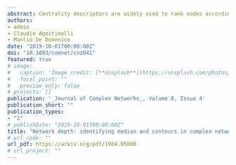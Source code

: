 ```yaml
---
abstract: Centrality descriptors are widely used to rank nodes according to specific concept(s) of importance. Despite the large number of centrality measures available nowadays, it is still poorly understood how to identify the node which can be considered as the ‘centre’ of a complex network. In fact, this problem corresponds to finding the median of a complex network. The median is a non-parametric—or better, distribution-free—and robust estimator of the location parameter of a probability distribution. In this work, we present the statistical and most natural generalization of the concept of median to the realm of complex networks, discussing its advantages for defining the centre of the system and percentiles around that centre. To this aim, we introduce a new statistical data depth and we apply it to networks embedded in a geometric space induced by different metrics. The application of our framework to empirical networks allows us to identify central nodes which are socially or biologically relevant.
authors:
- admin
- Claudio Agostinelli
- Manlio De Domenico
date: "2019-10-01T00:00:00Z"
doi: "10.1093/comnet/cnz041"
featured: true
# image:
#   caption: 'Image credit: [**Unsplash**](https://unsplash.com/photos/jdD8gXaTZsc)'
#   focal_point: ""
#   preview_only: false
# projects: []
publication: '_Journal of Complex Networks_, Volume 8, Issue 4'
publication_short: ""
publication_types:
- "2"
# publishDate: "2019-10-01T00:00:00Z"
title: "Network depth: identifying median and contours in complex networks"
# url_code: ""
url_pdf: https://arxiv.org/pdf/1904.05060
# url_project: ""
---
```

